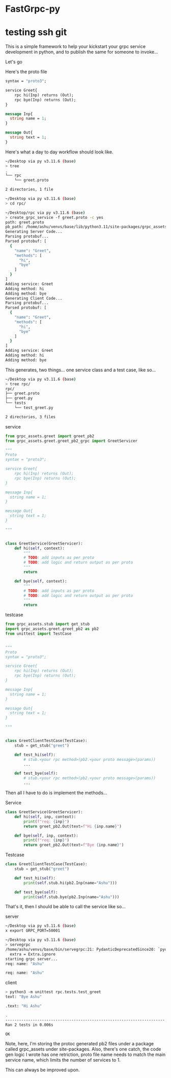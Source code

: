 # FastGrpc-py

# testing ssh git
This is a simple framework to help your kickstart your grpc service development in python, and to publish the same for someone to invoke...

Let's go

Here's the proto file

```protobuf
syntax = "proto3";

service Greet{
    rpc hi(Inp) returns (Out);
    rpc bye(Inp) returns (Out);
}

message Inp{
  string name = 1;
}

message Out{
  string text = 1;
}
```

Here's what a day to day workflow should look like.
```bash
~/Desktop via py v3.11.6 (base)
> tree
.
└── rpc
    └── greet.proto

2 directories, 1 file

~/Desktop via py v3.11.6 (base)
> cd rpc/

~/Desktop/rpc via py v3.11.6 (base)
> create_grpc_service -f greet.proto -c yes
path: greet.proto
pb_path: /home/ashu/venvs/base/lib/python3.11/site-packages/grpc_assets/greet
Generating Server Code...
Parsing protobuf...
Parsed protobuf: [
  {
    "name": "Greet",
    "methods": [
      "hi",
      "bye"
    ]
  }
]
Adding service: Greet
Adding method: hi
Adding method: bye
Generating Client Code...
Parsing protobuf...
Parsed protobuf: [
  {
    "name": "Greet",
    "methods": [
      "hi",
      "bye"
    ]
  }
]
Adding service: Greet
Adding method: hi
Adding method: bye
```


This generates, two things... one service class and a test case, like so...

```bash
~/Desktop via py v3.11.6 (base)
> tree rpc/
rpc/
├── greet.proto
├── greet.py
└── tests
    └── test_greet.py

2 directories, 3 files
```

service

```python
from grpc_assets.greet import greet_pb2
from grpc_assets.greet.greet_pb2_grpc import GreetServicer

"""
Proto
syntax = "proto3";

service Greet{
    rpc hi(Inp) returns (Out);
    rpc bye(Inp) returns (Out);
}

message Inp{
  string name = 1;
}

message Out{
  string text = 1;
}

"""


class GreetService(GreetServicer):
    def hi(self, context):
        """
        # TODO: add inputs as per proto
        # TODO: add logic and return output as per proto
        """
        return

    def bye(self, context):
        """
        # TODO: add inputs as per proto
        # TODO: add logic and return output as per proto
        """
        return
```

testcase 

```python
from grpc_assets.stub import get_stub
import grpc_assets.greet.greet_pb2 as pb2
from unittest import TestCase


"""
Proto
syntax = "proto3";

service Greet{
    rpc hi(Inp) returns (Out);
    rpc bye(Inp) returns (Out);
}

message Inp{
  string name = 1;
}

message Out{
  string text = 1;
}

"""


class GreetClientTestCase(TestCase):
    stub = get_stub("greet")

    def test_hi(self):
        # stub.<your rpc method>(pb2.<your proto message>(params))
        ...

    def test_bye(self):
        # stub.<your rpc method>(pb2.<your proto message>(params))
        ...
```

Then all I have to do is implement the methods...

Service 

```python
class GreetService(GreetServicer):
    def hi(self, inp, context):
        print(f"req: {inp}")
        return greet_pb2.Out(text=f"Hi {inp.name}")

    def bye(self, inp, context):
        print(f"req: {inp}")
        return greet_pb2.Out(text=f"Bye {inp.name}")
```

Testcase

```python
class GreetClientTestCase(TestCase):
    stub = get_stub("greet")

    def test_hi(self):
        print(self.stub.hi(pb2.Inp(name="Ashu")))

    def test_bye(self):
        print(self.stub.bye(pb2.Inp(name="Ashu")))
```

That's it, then I should be able to call the service like so...

server 
```bash
~/Desktop via py v3.11.6 (base)
x export GRPC_PORT=50001

~/Desktop via py v3.11.6 (base)
> servegrpc
/home/ashu/venvs/base/bin/servegrpc:21: PydanticDeprecatedSince20: `pydantic.config.Extra` is deprecated, use literal values instead (e.g. `extra='allow'`). Deprecated in Pydantic V2.0 to be removed in V3.0. See Pydantic V2 Migration Guide at https://errors.pydantic.dev/2.3/migration/
  extra = Extra.ignore
starting grpc server...
req: name: "Ashu"

req: name: "Ashu"
```

client
```bash
> python3 -m unittest rpc.tests.test_greet
text: "Bye Ashu"

.text: "Hi Ashu"

.
----------------------------------------------------------------------
Ran 2 tests in 0.006s

OK
```

Note, here, I'm storing the protoc generated pb2 files under a package called grpc_assets under site-packages.
Also,  there's one catch, the code gen logic I wrote has one retriction, proto file name needs to match the main service name, which limits the number of services to 1. 

This can always be improved upon.

